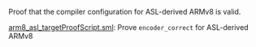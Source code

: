 Proof that the compiler configuration for ASL-derived ARMv8 is valid.

[arm8_asl_targetProofScript.sml](arm8_asl_targetProofScript.sml):
Prove `encoder_correct` for ASL-derived ARMv8
